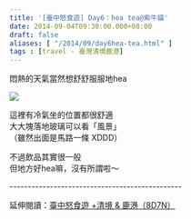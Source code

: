 ```yaml
---
title: '[臺中怒食遊] Day6：hea tea@紫牛貓'
date: 2014-09-04T09:30:00.000+08:00
draft: false
aliases: [ "/2014/09/day6hea-tea.html" ]
tags : [travel - 臺灣清境鹿港]
---
```


悶熱的天氣當然想舒舒服服地hea  

![](/images/taichung6e.jpg)

這裡有冷氣坐的位置都很舒適  
大大塊落地玻璃可以看「風景」  
（雖然出面是馬路一條 XDDD）  
  
不過飲品其實很一般  
但地方好hea嘛，沒有所謂啦～  
  
\-----------------------------------------------  
  
延伸閱讀：[臺中怒食遊 +清境 & 鹿港（8D7N）](https://hidie.net/taichung8d7n/)
